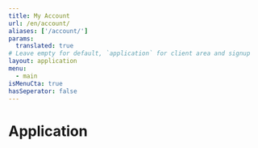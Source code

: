 ```yaml
---
title: My Account
url: /en/account/
aliases: ['/account/']
params:
  translated: true
# Leave empty for default, `application` for client area and signup
layout: application
menu:
  - main
isMenuCta: true
hasSeperator: false
---
```

# Application